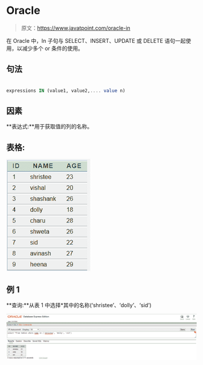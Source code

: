 # Oracle

> 原文：<https://www.javatpoint.com/oracle-in>

在 Oracle 中，In 子句与 SELECT、INSERT、UPDATE 或 DELETE 语句一起使用，以减少多个 or 条件的使用。

## 句法

```sql

expressions IN (value1, value2,.... value n)

```

## 因素

**表达式:**用于获取值的列的名称。

## 表格:

![ORACLE IN](img/593eb98fb8c054111694f4bc2fc10892.png)

## 例 1

**查询:**从表 1 中选择*其中的名称(‘shristee’、‘dolly’、‘sid’)

![ORACLE IN](img/0689548688bd068c4f1d94dabc74123c.png)
